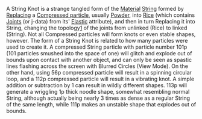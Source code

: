 A String Knot is a strange tangled form of the [Material](/Material.md "Material") [String](/String.md "String") formed by [Replacing](/Replace.md "Replace") a [Compressed particle](/Compressed%20particle.md "Compressed particle"), usually [Powder](/Powder.md "Powder"), into [Rice](/Rice.md "Rice") (which contains [Joints](/Joints.md "Joints") (or j-data) from its' [Elastic](/Elastic.md "Elastic") attribute), and then in turn Replacing it into String, changing the topology[1](https://en.wikipedia.org/wiki/Topology) of the joints from unlinked (Rice) to linked (String). Not all Compressed particles will form knots or even stable shapes, however. The form of a String Knot is related to how many particles were used to create it. A compressed String particle with particle number 101p (101 particles smushed into the space of one) will glitch and explode out of bounds upon contact with another object, and can only be seen as spastic lines flashing across the screen with Blurred Circles (View Mode). On the other hand, using 56p compressed particle will result in a spinning circular loop, and a 112p compressed particle will result in a vibrating knot. A simple addition or subtraction by 1 can result in wildly different shapes. 113p will generate a wriggling 1p thick noodle shape, somewhat resembling normal String, although actually being nearly 3 times as dense as a regular String of the same length, while 111p makes an unstable shape that explodes out of bounds.
